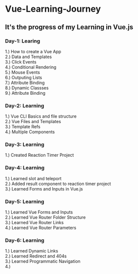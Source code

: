 # Vue-Learning-Journey
## It's the progress of my Learning in Vue.js
### Day-1: Learing
1.) How to create a Vue App\
2.) Data and Templates\
3.) Click Events\
4.) Conditional Rendering\
5.) Mouse Events\
6.) Outputing Lists\
7.) Attribute Binding\
8.) Dynamic Classses\
9.) Attribute Binding

### Day-2: Learning
1.) Vue CLI Basics and file structure\
2.) Vue Files and Templates\
3.) Template Refs \
4.) Multiple Components

### Day-3: Learning
1.) Created Reaction Timer Project

### Day-4: Learning
1.) Learned slot and teleport\
2.) Added result component to reaction timer project\
3.) Learned Forms and Inputs in Vue.js

### Day-5: Learning
1.) Learned Vue Forms and Inputs\
2.) Learned Vue Router Folder Structure\
3.) Learned Vue Router Links\
4.) Learned Vue Router Parameters

### Day-6: Learning
1.) Learned Dynamic Links\
2.) Learned Redirect and 404s\
3.) Learned Programmatic Navigation\
4.)

